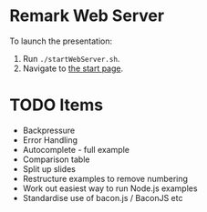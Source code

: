 # Remark Web Server

To launch the presentation:

1. Run `./startWebServer.sh`.
2. Navigate to [the start page](http://localhost:8000).


# TODO Items

- Backpressure
- Error Handling
- Autocomplete - full example
- Comparison table
- Split up slides
- Restructure examples to remove numbering
- Work out easiest way to run Node.js examples
- Standardise use of bacon.js / BaconJS etc